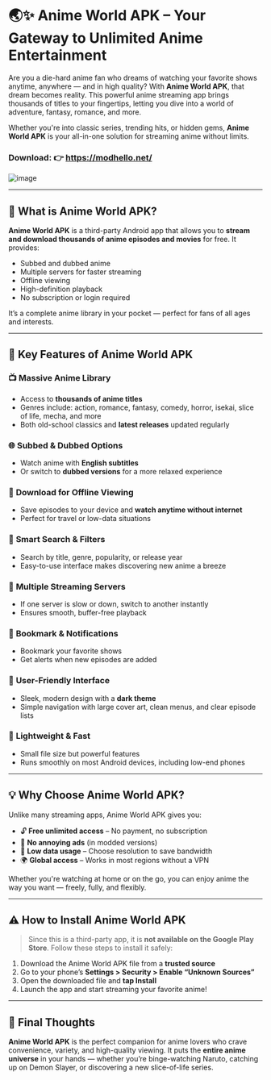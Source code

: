 # 🌏✨ **Anime World APK – Your Gateway to Unlimited Anime Entertainment**

Are you a die-hard anime fan who dreams of watching your favorite shows anytime, anywhere — and in high quality? With **Anime World APK**, that dream becomes reality. This powerful anime streaming app brings thousands of titles to your fingertips, letting you dive into a world of adventure, fantasy, romance, and more.

Whether you're into classic series, trending hits, or hidden gems, **Anime World APK** is your all-in-one solution for streaming anime without limits.

### Download: 👉  https://modhello.net/

![image](https://github.com/user-attachments/assets/b9d90a2f-f148-453b-a2d3-f8691533e505)


---

## 🎥 **What is Anime World APK?**

**Anime World APK** is a third-party Android app that allows you to **stream and download thousands of anime episodes and movies** for free. It provides:

* Subbed and dubbed anime
* Multiple servers for faster streaming
* Offline viewing
* High-definition playback
* No subscription or login required

It’s a complete anime library in your pocket — perfect for fans of all ages and interests.

---

## 🌟 **Key Features of Anime World APK**

### 📺 **Massive Anime Library**

* Access to **thousands of anime titles**
* Genres include: action, romance, fantasy, comedy, horror, isekai, slice of life, mecha, and more
* Both old-school classics and **latest releases** updated regularly

### 🌐 **Subbed & Dubbed Options**

* Watch anime with **English subtitles**
* Or switch to **dubbed versions** for a more relaxed experience

### 💾 **Download for Offline Viewing**

* Save episodes to your device and **watch anytime without internet**
* Perfect for travel or low-data situations

### 🔎 **Smart Search & Filters**

* Search by title, genre, popularity, or release year
* Easy-to-use interface makes discovering new anime a breeze

### 🧩 **Multiple Streaming Servers**

* If one server is slow or down, switch to another instantly
* Ensures smooth, buffer-free playback

### 🔔 **Bookmark & Notifications**

* Bookmark your favorite shows
* Get alerts when new episodes are added

### 📱 **User-Friendly Interface**

* Sleek, modern design with a **dark theme**
* Simple navigation with large cover art, clean menus, and clear episode lists

### 📶 **Lightweight & Fast**

* Small file size but powerful features
* Runs smoothly on most Android devices, including low-end phones

---

## 💡 **Why Choose Anime World APK?**

Unlike many streaming apps, Anime World APK gives you:

* 🔓 **Free unlimited access** – No payment, no subscription
* 🚫 **No annoying ads** (in modded versions)
* 📶 **Low data usage** – Choose resolution to save bandwidth
* 🌍 **Global access** – Works in most regions without a VPN

Whether you're watching at home or on the go, you can enjoy anime the way you want — freely, fully, and flexibly.

---

## ⚠️ **How to Install Anime World APK**

> Since this is a third-party app, it is **not available on the Google Play Store**. Follow these steps to install it safely:

1. Download the Anime World APK file from a **trusted source**
2. Go to your phone’s **Settings > Security > Enable “Unknown Sources”**
3. Open the downloaded file and **tap Install**
4. Launch the app and start streaming your favorite anime!

---

## 🏁 **Final Thoughts**

**Anime World APK** is the perfect companion for anime lovers who crave convenience, variety, and high-quality viewing. It puts the **entire anime universe** in your hands — whether you’re binge-watching Naruto, catching up on Demon Slayer, or discovering a new slice-of-life series.
